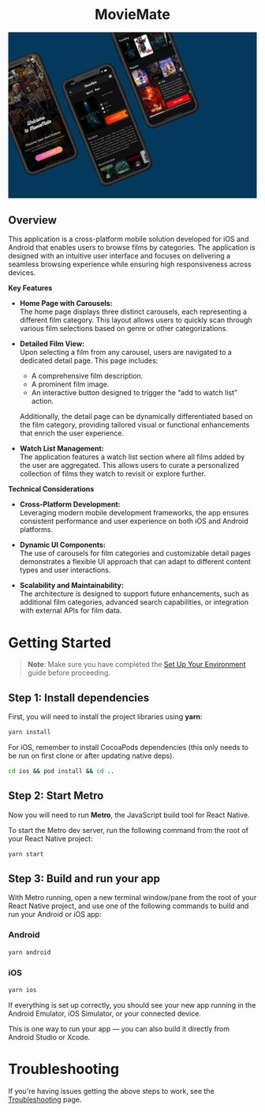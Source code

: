 <div align="center">
  <h1>MovieMate</h1>
  <img src="https://raw.githubusercontent.com/igperez-ar/movie-mate/refs/heads/main/screenshots/moviemate_app.png"/> 
</div>

## Overview
This application is a cross-platform mobile solution developed for iOS and Android that enables users to browse films by categories. The application is designed with an intuitive user interface and focuses on delivering a seamless browsing experience while ensuring high responsiveness across devices.

**Key Features**  
- **Home Page with Carousels:**  
  The home page displays three distinct carousels, each representing a different film category. This layout allows users to quickly scan through various film selections based on genre or other categorizations.

- **Detailed Film View:**  
  Upon selecting a film from any carousel, users are navigated to a dedicated detail page. This page includes:
  - A comprehensive film description.
  - A prominent film image.
  - An interactive button designed to trigger the “add to watch list” action.
  
  Additionally, the detail page can be dynamically differentiated based on the film category, providing tailored visual or functional enhancements that enrich the user experience.

- **Watch List Management:**  
  The application features a watch list section where all films added by the user are aggregated. This allows users to curate a personalized collection of films they watch to revisit or explore further.

**Technical Considerations**  
- **Cross-Platform Development:**  
  Leveraging modern mobile development frameworks, the app ensures consistent performance and user experience on both iOS and Android platforms.
  
- **Dynamic UI Components:**  
  The use of carousels for film categories and customizable detail pages demonstrates a flexible UI approach that can adapt to different content types and user interactions.
  
- **Scalability and Maintainability:**  
  The architecture is designed to support future enhancements, such as additional film categories, advanced search capabilities, or integration with external APIs for film data.

# Getting Started

> **Note**: Make sure you have completed the [Set Up Your Environment](https://reactnative.dev/docs/set-up-your-environment) guide before proceeding.

## Step 1: Install dependencies

First, you will need to install the project libraries using **yarn**:

```sh
yarn install
```

For iOS, remember to install CocoaPods dependencies (this only needs to be run on first clone or after updating native deps).

```sh
cd ios && pod install && cd ..
```

## Step 2: Start Metro

Now you will need to run **Metro**, the JavaScript build tool for React Native.

To start the Metro dev server, run the following command from the root of your React Native project:

```sh
yarn start
```

## Step 3: Build and run your app

With Metro running, open a new terminal window/pane from the root of your React Native project, and use one of the following commands to build and run your Android or iOS app:

### Android

```sh
yarn android
```

### iOS

```sh
yarn ios
```

If everything is set up correctly, you should see your new app running in the Android Emulator, iOS Simulator, or your connected device.

This is one way to run your app — you can also build it directly from Android Studio or Xcode.

# Troubleshooting

If you're having issues getting the above steps to work, see the [Troubleshooting](https://reactnative.dev/docs/troubleshooting) page.
